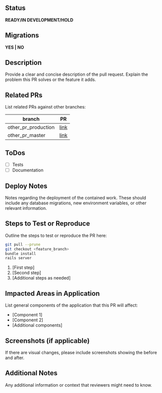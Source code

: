 ## Status
**READY/IN DEVELOPMENT/HOLD**

## Migrations
**YES | NO**

## Description
Provide a clear and concise description of the pull request. Explain the problem this PR solves or the feature it adds.

## Related PRs
List related PRs against other branches:

branch | PR
------ | ------
other_pr_production | [link]()
other_pr_master | [link]()

## ToDos
- [ ] Tests
- [ ] Documentation

## Deploy Notes
Notes regarding the deployment of the contained work. These should include any database migrations, new environment variables, or other relevant information.

## Steps to Test or Reproduce
Outline the steps to test or reproduce the PR here:

```sh
git pull --prune
git checkout <feature_branch>
bundle install
rails server
```

1. [First step]
2. [Second step]
3. [Additional steps as needed]

## Impacted Areas in Application

List general components of the application that this PR will affect:

* [Component 1]
* [Component 2]
* [Additional components]

## Screenshots (if applicable)

If there are visual changes, please include screenshots showing the before and after.

## Additional Notes
Any additional information or context that reviewers might need to know.
